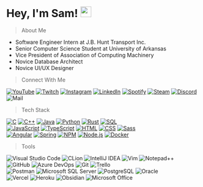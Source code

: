 <h1>
  Hey, I'm Sam!
  <img src="https://media.giphy.com/media/hvRJCLFzcasrR4ia7z/giphy.gif" width="28">
</h1>

<blockquote>About Me</blockquote>
  <ul>
    <li>Software Engineer Intern at J.B. Hunt Transport Inc.</li>
    <li>Senior Computer Science Student at University of Arkansas</li>
    <li>Vice President of Association of Computing Machinery</li>
    <li>Novice Database Architect</li>
    <li>Novice UI/UX Designer</li>
  </ul>

<blockquote>Connect With Me</blockquote>

[![YouTube](https://img.shields.io/badge/-YouTube-FF0000?logo=youtube&style=plastic)](https://www.youtube.com/channel/UCZcfieFwHZmXVUR9fHKzOlw/)
[![Twitch](https://img.shields.io/badge/-Twitch-9146FF?logo=twitch&logoColor=white&style=plastic)](https://www.twitch.tv/2c96/)
[![Instagram](https://img.shields.io/badge/-Instagram-E4405F?logo=instagram&logoColor=white&style=plastic)](https://www.instagram.com/samstarke_)
[![LinkedIn](https://img.shields.io/badge/-LinkedIn-0A66C2?logo=linkedin&logoColor=white&style=plastic)](https://www.linkedin.com/in/samstarke/)
[![Spotify](https://img.shields.io/badge/-Spotify-1DB954?logo=spotify&logoColor=white&style=plastic)](https://open.spotify.com/user/1251hyj5uncfymtr1platd7ly?si=ef0741ef16b14fcd)
[![Steam](https://img.shields.io/badge/-Steam-2a475e?logo=steam&logoColor=white&style=plastic)](https://steamcommunity.com/id/z_phi/)
[![Discord](https://img.shields.io/badge/-2c96-555?logo=discord&logoColor=white&labelColor=5865F2&style=plastic)](https://discord.com/)
![Mail](https://img.shields.io/badge/-sam@starke.gg-555?logo=gmail&logoColor=white&labelColor=EA4335&style=plastic)

<blockquote>Tech Stack</blockquote>

[![C](https://img.shields.io/badge/-C-00599C?logo=c&logoColor=white&style=plastic)](https://github.com/samstarke)
[![C++](https://img.shields.io/badge/-C++-9C033A?logo=cplusplus&logoColor=white&style=plastic)](https://github.com/samstarke)
[![Java](https://custom-icon-badges.demolab.com/badge/Java-f89820.svg?logo=java&logoColor=white&style=plastic)](https://github.com/samstarke)
[![Python](https://img.shields.io/badge/-Python-3776AB?logo=python&logoColor=white&style=plastic)](https://github.com/samstarke)
[![Rust](https://img.shields.io/badge/-Rust-000000?logo=rust&logoColor=white&style=plastic)](https://github.com/samstarke)
[![SQL](https://custom-icon-badges.demolab.com/badge/SQL-025E8C.svg?logo=database&logoColor=white&style=plastic)](https://github.com/samstarke)
<br>
[![JavaScript](https://img.shields.io/badge/-JavaScript-F7DF1E?logo=javascript&logoColor=white&style=plastic)](https://github.com/samstarke)
[![TypeScript](https://img.shields.io/badge/-TypeScript-3178C6?logo=typescript&logoColor=white&style=plastic)](https://github.com/samstarke)
[![HTML](https://img.shields.io/badge/-HTML-E34F26?logo=html5&logoColor=white&style=plastic)](https://github.com/samstarke)
[![CSS](https://img.shields.io/badge/-CSS-1572B6?logo=css3&logoColor=white&style=plastic)](https://github.com/samstarke)
[![Sass](https://img.shields.io/badge/-Sass-CC6699?logo=sass&logoColor=white&style=plastic)](https://github.com/samstarke)
<br>
[![Angular](https://img.shields.io/badge/-Angular-DD0031?logo=angular&logoColor=white&style=plastic)](https://github.com/samstarke)
[![Spring](https://img.shields.io/badge/-Spring-6DB33F?logo=spring&logoColor=white&style=plastic)](https://github.com/samstarke)
[![NPM](https://img.shields.io/badge/-NPM-CB3837?logo=npm&logoColor=white&style=plastic)](https://github.com/samstarke)
[![Node.js](https://img.shields.io/badge/-Node.js-339933?logo=node.js&logoColor=white&style=plastic)](https://github.com/samstarke)
[![Docker](https://img.shields.io/badge/-Docker-2496ED?logo=docker&logoColor=white&style=plastic)](https://github.com/samstarke)

<blockquote>Tools</blockquote>

![Visual Studio Code](https://img.shields.io/badge/-Visual%20Studio%20Code-007ACC?logo=visual%20studio%20code&logoColor=white&style=plastic)
![CLion](https://img.shields.io/badge/-CLion-00E651?logo=clion&logoColor=white&style=plastic)
![IntelliJ IDEA](https://img.shields.io/badge/-IntelliJ%20IDEA-3049FB?logo=intellij%20idea&logoColor=white&style=plastic)
![Vim](https://img.shields.io/badge/-Vim-019733?logo=vim&logoColor=white&style=plastic)
![Notepad++](https://img.shields.io/badge/-Notepad++-90BF9A?logo=notepadplusplus&logoColor=white&style=plastic)
<br>
![GitHub](https://img.shields.io/badge/-GitHub-181717?logo=github&logoColor=white&style=plastic)
![Azure DevOps](https://img.shields.io/badge/-Azure%20DevOps-0078D7?logo=azure%20devops&logoColor=white&style=plastic)
![Git](https://img.shields.io/badge/-Git-F05032?logo=git&logoColor=white&style=plastic)
![Trello](https://img.shields.io/badge/-Trello-0052CC?logo=trello&logoColor=white&style=plastic)
<br>
![Postman](https://img.shields.io/badge/-Postman-FF6C37?logo=postman&logoColor=white&style=plastic)
![Microsoft SQL Server](https://img.shields.io/badge/-Microsoft%20SQL%20Server-CC2927?logo=microsoft%20sql%20server&logoColor=white&style=plastic)
![PostgreSQL](https://img.shields.io/badge/-PostgreSQL-4169E1?logo=postgresql&logoColor=white&style=plastic)
![Oracle](https://img.shields.io/badge/-Oracle-F80000?logo=oracle&logoColor=white&style=plastic)
<br>
![Vercel](https://img.shields.io/badge/-Vercel-000000?logo=vercel&logoColor=white&style=plastic)
![Heroku](https://img.shields.io/badge/-Heroku-430098?logo=heroku&logoColor=white&style=plastic)
![Obsidian](https://img.shields.io/badge/-Obsidian-483699?logo=obsidian&logoColor=white&style=plastic)
![Microsoft Office](https://img.shields.io/badge/-Microsoft%20Office-D83B01?logo=microsoft%20office&logoColor=white&style=plastic)
